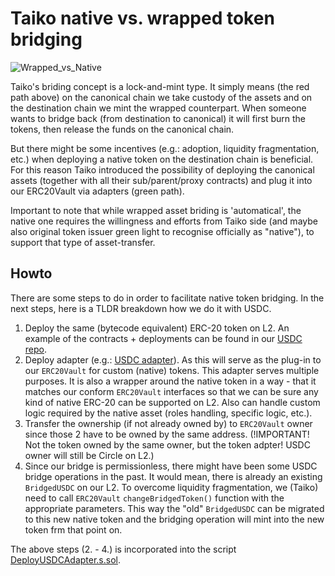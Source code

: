 # Taiko native vs. wrapped token bridging

![Wrapped_vs_Native](./images/native_support.png "Wrapped vs. Native bridging")

Taiko's briding concept is a lock-and-mint type. It simply means (the red path above) on the canonical chain we take custody of the assets and on the destination chain we mint the wrapped counterpart. When someone wants to bridge back (from destination to canonical) it will first burn the tokens, then release the funds on the canonical chain.

But there might be some incentives (e.g.: adoption, liquidity fragmentation, etc.) when deploying a native token on the destination chain is beneficial. For this reason Taiko introduced the possibility of deploying the canonical assets (together with all their sub/parent/proxy contracts) and plug it into our ERC20Vault via adapters (green path).

Important to note that while wrapped asset briding is 'automatical', the native one requires the willingness and efforts from Taiko side (and maybe also original token issuer green light to recognise officially as "native"), to support that type of asset-transfer.

## Howto

There are some steps to do in order to facilitate native token bridging. In the next steps, here is a TLDR breakdown how we do it with USDC.

1. Deploy the same (bytecode equivalent) ERC-20 token on L2. An example of the contracts + deployments can be found in our [USDC repo](https://github.com/taikoxyz/USDC).
2. Deploy adapter (e.g.: [USDC adapter](../contracts/tokenvault/adapters/USDCAdapter.sol)). As this will serve as the plug-in to our `ERC20Vault` for custom (native) tokens. This adapter serves multiple purposes. It is also a wrapper around the native token in a way - that it matches our conform `ERC20Vault` interfaces so that we can be sure any kind of native ERC-20 can be supported on L2. Also can handle custom logic required by the native asset (roles handling, specific logic, etc.).
3. Transfer the ownership (if not already owned by) to `ERC20Vault` owner since those 2 have to be owned by the same address. (!IMPORTANT! Not the token owned by the same owner, but the token adpter! USDC owner will still be Circle on L2.)
4. Since our bridge is permissionless, there might have been some USDC bridge operations in the past. It would mean, there is already an existing `BridgedUSDC` on our L2. To overcome liquidity fragmentation, we (Taiko) need to call `ERC20Vault` `changeBridgedToken()` function with the appropriate parameters. This way the "old" `BridgedUSDC` can be migrated to this new native token and the bridging operation will mint into the new token frm that point on.

The above steps (2. - 4.) is incorporated into the script [DeployUSDCAdapter.s.sol](../script/DeployUSDCAdapter.s.sol).
